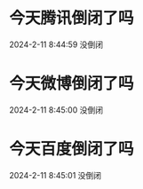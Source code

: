 # 今天腾讯倒闭了吗

2024-2-11 8:44:59 没倒闭

# 今天微博倒闭了吗

2024-2-11 8:45:00 没倒闭

# 今天百度倒闭了吗

2024-2-11 8:45:01 没倒闭

